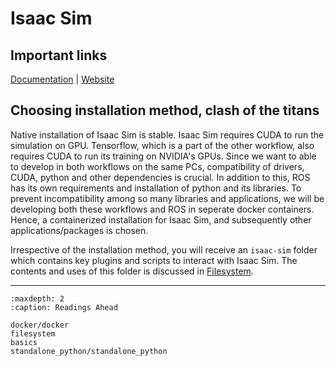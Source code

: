 # Isaac Sim

## Important links

[Documentation](https://docs.isaacsim.omniverse.nvidia.com/4.5.0/index.html) | [Website](https://developer.nvidia.com/isaac/sim)


## Choosing installation method, clash of the titans
Native installation of Isaac Sim is stable. Isaac Sim requires CUDA to run the simulation on GPU. Tensorflow, which is a part of the other workflow, also requires CUDA to run its training on NVIDIA's GPUs. Since we want to able to develop in both workflows on the same PCs, compatibility of drivers, CUDA, python and other dependencies is crucial. In addition to this, ROS has its own requirements and installation of python and its libraries. To prevent incompatibility among so many libraries and applications, we will be developing both these workflows and ROS in seperate docker containers. Hence, a containerized installation for Isaac Sim, and subsequently other applications/packages is chosen.

Irrespective of the installation method, you will receive an `isaac-sim` folder which contains key plugins and scripts to interact with Isaac Sim. The contents and uses of this folder is discussed in [Filesystem](./filesystem.md).

---

```{toctree}
:maxdepth: 2
:caption: Readings Ahead

docker/docker
filesystem
basics
standalone_python/standalone_python

